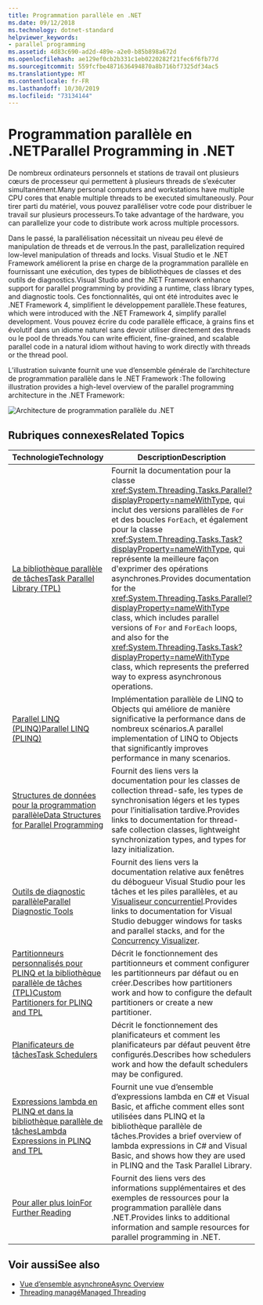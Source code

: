 ```yaml
---
title: Programmation parallèle en .NET
ms.date: 09/12/2018
ms.technology: dotnet-standard
helpviewer_keywords:
- parallel programming
ms.assetid: 4d83c690-ad2d-489e-a2e0-b85b898a672d
ms.openlocfilehash: ae129ef0cb2b331c1eb0220282f21fec6f6fb77d
ms.sourcegitcommit: 559fcfbe4871636494870a8b716bf7325df34ac5
ms.translationtype: MT
ms.contentlocale: fr-FR
ms.lasthandoff: 10/30/2019
ms.locfileid: "73134144"
---
```

# <a name="parallel-programming-in-net"></a><span data-ttu-id="33746-102">Programmation parallèle en .NET</span><span class="sxs-lookup"><span data-stu-id="33746-102">Parallel Programming in .NET</span></span>

<span data-ttu-id="33746-103">De nombreux ordinateurs personnels et stations de travail ont plusieurs cœurs de processeur qui permettent à plusieurs threads de s’exécuter simultanément.</span><span class="sxs-lookup"><span data-stu-id="33746-103">Many personal computers and workstations have multiple CPU cores that enable multiple threads to be executed simultaneously.</span></span> <span data-ttu-id="33746-104">Pour tirer parti du matériel, vous pouvez paralléliser votre code pour distribuer le travail sur plusieurs processeurs.</span><span class="sxs-lookup"><span data-stu-id="33746-104">To take advantage of the hardware, you can parallelize your code to distribute work across multiple processors.</span></span>

<span data-ttu-id="33746-105">Dans le passé, la parallélisation nécessitait un niveau peu élevé de manipulation de threads et de verrous.</span><span class="sxs-lookup"><span data-stu-id="33746-105">In the past, parallelization required low-level manipulation of threads and locks.</span></span> <span data-ttu-id="33746-106">Visual Studio et le .NET Framework améliorent la prise en charge de la programmation parallèle en fournissant une exécution, des types de bibliothèques de classes et des outils de diagnostics.</span><span class="sxs-lookup"><span data-stu-id="33746-106">Visual Studio and the .NET Framework enhance support for parallel programming by providing a runtime, class library types, and diagnostic tools.</span></span> <span data-ttu-id="33746-107">Ces fonctionnalités, qui ont été introduites avec le .NET Framework 4, simplifient le développement parallèle.</span><span class="sxs-lookup"><span data-stu-id="33746-107">These features, which were introduced with the .NET Framework 4, simplify parallel development.</span></span> <span data-ttu-id="33746-108">Vous pouvez écrire du code parallèle efficace, à grains fins et évolutif dans un idiome naturel sans devoir utiliser directement des threads ou le pool de threads.</span><span class="sxs-lookup"><span data-stu-id="33746-108">You can write efficient, fine-grained, and scalable parallel code in a natural idiom without having to work directly with threads or the thread pool.</span></span>

<span data-ttu-id="33746-109">L’illustration suivante fournit une vue d’ensemble générale de l’architecture de programmation parallèle dans le .NET Framework :</span><span class="sxs-lookup"><span data-stu-id="33746-109">The following illustration provides a high-level overview of the parallel programming architecture in the .NET Framework:</span></span>

![Architecture de programmation parallèle du .NET](./media/tpl-architecture.png)

## <a name="related-topics"></a><span data-ttu-id="33746-111">Rubriques connexes</span><span class="sxs-lookup"><span data-stu-id="33746-111">Related Topics</span></span>

|<span data-ttu-id="33746-112">Technologie</span><span class="sxs-lookup"><span data-stu-id="33746-112">Technology</span></span>|<span data-ttu-id="33746-113">Description</span><span class="sxs-lookup"><span data-stu-id="33746-113">Description</span></span>|
|----------------|-----------------|
|[<span data-ttu-id="33746-114">La bibliothèque parallèle de tâches</span><span class="sxs-lookup"><span data-stu-id="33746-114">Task Parallel Library (TPL)</span></span>](../../../docs/standard/parallel-programming/task-parallel-library-tpl.md)|<span data-ttu-id="33746-115">Fournit la documentation pour la classe <xref:System.Threading.Tasks.Parallel?displayProperty=nameWithType>, qui inclut des versions parallèles de `For` et des boucles `ForEach`, et également pour la classe <xref:System.Threading.Tasks.Task?displayProperty=nameWithType>, qui représente la meilleure façon d'exprimer des opérations asynchrones.</span><span class="sxs-lookup"><span data-stu-id="33746-115">Provides documentation for the <xref:System.Threading.Tasks.Parallel?displayProperty=nameWithType> class, which includes parallel versions of `For` and `ForEach` loops, and also for the <xref:System.Threading.Tasks.Task?displayProperty=nameWithType> class, which represents the preferred way to express asynchronous operations.</span></span>|
|[<span data-ttu-id="33746-116">Parallel LINQ (PLINQ)</span><span class="sxs-lookup"><span data-stu-id="33746-116">Parallel LINQ (PLINQ)</span></span>](../../../docs/standard/parallel-programming/parallel-linq-plinq.md)|<span data-ttu-id="33746-117">Implémentation parallèle de LINQ to Objects qui améliore de manière significative la performance dans de nombreux scénarios.</span><span class="sxs-lookup"><span data-stu-id="33746-117">A parallel implementation of LINQ to Objects that significantly improves performance in many scenarios.</span></span>|
|[<span data-ttu-id="33746-118">Structures de données pour la programmation parallèle</span><span class="sxs-lookup"><span data-stu-id="33746-118">Data Structures for Parallel Programming</span></span>](../../../docs/standard/parallel-programming/data-structures-for-parallel-programming.md)|<span data-ttu-id="33746-119">Fournit des liens vers la documentation pour les classes de collection thread-safe, les types de synchronisation légers et les types pour l’initialisation tardive.</span><span class="sxs-lookup"><span data-stu-id="33746-119">Provides links to documentation for thread-safe collection classes, lightweight synchronization types, and types for lazy initialization.</span></span>|
|[<span data-ttu-id="33746-120">Outils de diagnostic parallèle</span><span class="sxs-lookup"><span data-stu-id="33746-120">Parallel Diagnostic Tools</span></span>](../../../docs/standard/parallel-programming/parallel-diagnostic-tools.md)|<span data-ttu-id="33746-121">Fournit des liens vers la documentation relative aux fenêtres du débogueur Visual Studio pour les tâches et les piles parallèles, et au [Visualiseur concurrentiel](/visualstudio/profiling/concurrency-visualizer).</span><span class="sxs-lookup"><span data-stu-id="33746-121">Provides links to documentation for Visual Studio debugger windows for tasks and parallel stacks, and for the [Concurrency Visualizer](/visualstudio/profiling/concurrency-visualizer).</span></span>|
|[<span data-ttu-id="33746-122">Partitionneurs personnalisés pour PLINQ et la bibliothèque parallèle de tâches (TPL)</span><span class="sxs-lookup"><span data-stu-id="33746-122">Custom Partitioners for PLINQ and TPL</span></span>](../../../docs/standard/parallel-programming/custom-partitioners-for-plinq-and-tpl.md)|<span data-ttu-id="33746-123">Décrit le fonctionnement des partitionneurs et comment configurer les partitionneurs par défaut ou en créer.</span><span class="sxs-lookup"><span data-stu-id="33746-123">Describes how partitioners work and how to configure the default partitioners or create a new partitioner.</span></span>|
|[<span data-ttu-id="33746-124">Planificateurs de tâches</span><span class="sxs-lookup"><span data-stu-id="33746-124">Task Schedulers</span></span>](xref:System.Threading.Tasks.TaskScheduler)|<span data-ttu-id="33746-125">Décrit le fonctionnement des planificateurs et comment les planificateurs par défaut peuvent être configurés.</span><span class="sxs-lookup"><span data-stu-id="33746-125">Describes how schedulers work and how the default schedulers may be configured.</span></span>|
|[<span data-ttu-id="33746-126">Expressions lambda en PLINQ et dans la bibliothèque parallèle de tâches</span><span class="sxs-lookup"><span data-stu-id="33746-126">Lambda Expressions in PLINQ and TPL</span></span>](../../../docs/standard/parallel-programming/lambda-expressions-in-plinq-and-tpl.md)|<span data-ttu-id="33746-127">Fournit une vue d’ensemble d’expressions lambda en C#  et Visual Basic, et affiche comment elles sont utilisées dans PLINQ et la bibliothèque parallèle de tâches.</span><span class="sxs-lookup"><span data-stu-id="33746-127">Provides a brief overview of lambda expressions in C# and Visual Basic, and shows how they are used in PLINQ and the Task Parallel Library.</span></span>|
|[<span data-ttu-id="33746-128">Pour aller plus loin</span><span class="sxs-lookup"><span data-stu-id="33746-128">For Further Reading</span></span>](../../../docs/standard/parallel-programming/for-further-reading-parallel-programming.md)|<span data-ttu-id="33746-129">Fournit des liens vers des informations supplémentaires et des exemples de ressources pour la programmation parallèle dans .NET.</span><span class="sxs-lookup"><span data-stu-id="33746-129">Provides links to additional information and sample resources for parallel programming in .NET.</span></span>|

## <a name="see-also"></a><span data-ttu-id="33746-130">Voir aussi</span><span class="sxs-lookup"><span data-stu-id="33746-130">See also</span></span>

- [<span data-ttu-id="33746-131">Vue d’ensemble asynchrone</span><span class="sxs-lookup"><span data-stu-id="33746-131">Async Overview</span></span>](../async.md)
- [<span data-ttu-id="33746-132">Threading managé</span><span class="sxs-lookup"><span data-stu-id="33746-132">Managed Threading</span></span>](../threading/index.md)

